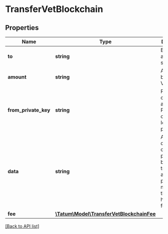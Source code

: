 # TransferVetBlockchain

## Properties

Name | Type | Description | Notes
------------ | ------------- | ------------- | -------------
**to** | **string** | Blockchain address to send assets |
**amount** | **string** | Amount to be sent in VET |
**from_private_key** | **string** | Private key of sender address. Private key, or signature Id must be present. |
**data** | **string** | Additional data that can be passed to a blockchain transaction as a data property; must be in the hexadecimal format | [optional]
**fee** | [**\Tatum\Model\TransferVetBlockchainFee**](TransferVetBlockchainFee.md) |  | [optional]

[[Back to API list]](../../README.md#api-endpoints)
